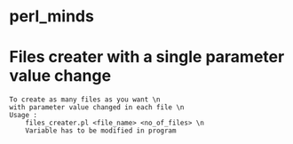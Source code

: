 # perl_minds


# Files creater with a single parameter value change
	To create as many files as you want \n
	with parameter value changed in each file \n
	Usage :
		files_creater.pl <file_name> <no_of_files> \n
		Variable has to be modified in program


